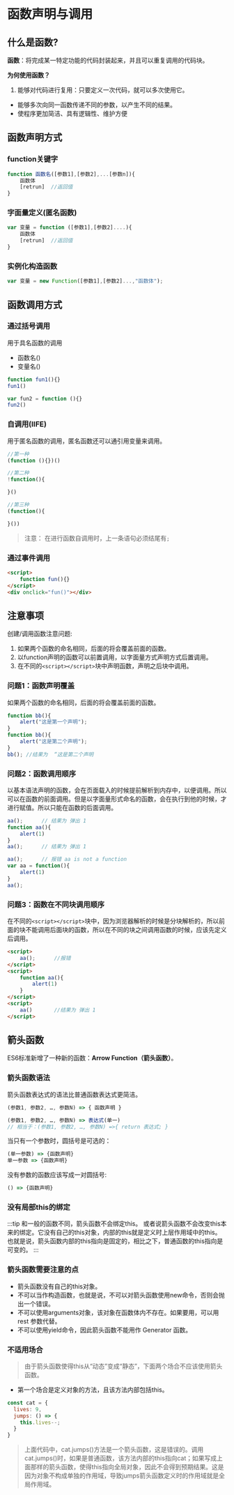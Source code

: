 # 函数声明与调用

## 什么是函数?

**函数**：将完成某一特定功能的代码封装起来，并且可以重复调用的代码块。

**为何使用函数？**
1. 能够对代码进行复用：只要定义一次代码，就可以多次使用它。
- 能够多次向同一函数传递不同的参数，以产生不同的结果。
- 使程序更加简洁、具有逻辑性、维护方便


## 函数声明方式

### function关键字
```js
function 函数名([参数1],[参数2],...[参数n]){
    函数体
    [retrun]  //返回值
}
```

### 字面量定义(匿名函数)
```js
var 变量 = function ([参数1],[参数2]....){
    函数体
    [retrun]  //返回值
}
```

### 实例化构造函数
```js
var 变量 = new Function([参数1],[参数2]...,"函数体");
```

## 函数调用方式
### 通过括号调用
用于具名函数的调用
- 函数名()
- 变量名()

```js
function fun1(){}
fun1()

var fun2 = function (){}
fun2()
```

### 自调用(IIFE)
用于匿名函数的调用，匿名函数还可以通引用变量来调用。
```js
//第一种
(function (){})()

//第二种
!function(){

}()

//第三种
(function(){

}())
```
> 注意： 在进行函数自调用时，上一条语句必须结尾有`;`


### 通过事件调用

```html
<script>
    function fun(){}
</script>
<div onclick="fun()"></div>
```


## 注意事项
创建/调用函数注意问题:
1. 如果两个函数的命名相同，后面的将会覆盖前面的函数。
2. 以function声明的函数可以前置调用，以字面量方式声明方式后置调用。
3. 在不同的`<script></script>`块中声明函数，声明之后块中调用。

### 问题1：函数声明覆盖
如果两个函数的命名相同，后面的将会覆盖前面的函数。

```javascript
function bb(){
    alert("这是第一个声明");
}
function bb(){
    alert("这是第二个声明");
}
bb(); //结果为  “这是第二个声明
```

### 问题2：函数调用顺序
以基本语法声明的函数，会在页面载入的时候提前解析到内存中，以便调用。所以可以在函数的前面调用。但是以字面量形式命名的函数，会在执行到他的时候，才进行赋值。所以只能在函数的后面调用。  

```javascript
aa();      // 结果为 弹出 1
function aa(){
    alert(1)
}
aa();      // 结果为 弹出 1
```
```javascript
aa();      // 报错 aa is not a function
var aa = function(){
    alert(1)
}
aa();
```

### 问题3：函数在不同块调用顺序
在不同的`<script></script>`块中，因为浏览器解析的时候是分块解析的，所以前面的块不能调用后面块的函数，所以在不同的块之间调用函数的时候，应该先定义后调用。    
```html
<script>
    aa();      //报错
</script>
<script>
    function aa(){
        alert(1)
    }
</script>
<script>
    aa()       //结果为 弹出 1
</script>
```
## 箭头函数 <Badge text="ES6" type="warning"/>  
ES6标准新增了一种新的函数：**Arrow Function（箭头函数）**。

### 箭头函数语法
箭头函数表达式的语法比普通函数表达式更简洁。
```js
(参数1, 参数2, …, 参数N) => { 函数声明 }

(参数1, 参数2, …, 参数N) => 表达式(单一)
// 相当于：(参数1, 参数2, …, 参数N) =>{ return 表达式; }
```
当只有一个参数时，圆括号是可选的：
```js
(单一参数) => {函数声明}
单一参数 => {函数声明}
```
没有参数的函数应该写成一对圆括号:
```js
() => {函数声明}
```
### 没有局部this的绑定
:::tip
和一般的函数不同，箭头函数不会绑定this。 或者说箭头函数不会改变this本来的绑定。它没有自己的this对象，内部的this就是定义时上层作用域中的this。也就是说，箭头函数内部的this指向是固定的，相比之下，普通函数的this指向是可变的。
:::
### 箭头函数需要注意的点
- 箭头函数没有自己的this对象。
- 不可以当作构造函数，也就是说，不可以对箭头函数使用new命令，否则会抛出一个错误。
- 不可以使用arguments对象，该对象在函数体内不存在。如果要用，可以用 rest 参数代替。
- 不可以使用yield命令，因此箭头函数不能用作 Generator 函数。
### 不适用场合

> 由于箭头函数使得this从“动态”变成“静态”，下面两个场合不应该使用箭头函数。

- 第一个场合是定义对象的方法，且该方法内部包括this。
```javascript
const cat = {
  lives: 9,
  jumps: () => {
    this.lives--;
  }
}
```
>  上面代码中，cat.jumps()方法是一个箭头函数，这是错误的。调用cat.jumps()时，如果是普通函数，该方法内部的this指向cat；如果写成上面那样的箭头函数，使得this指向全局对象，因此不会得到预期结果。这是因为对象不构成单独的作用域，导致jumps箭头函数定义时的作用域就是全局作用域。

